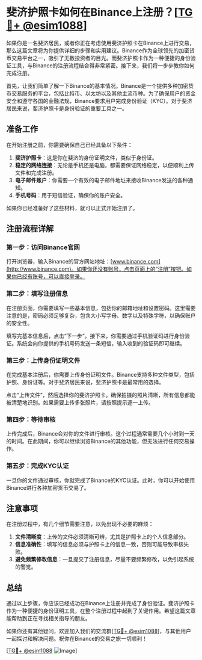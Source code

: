 # 斐济护照卡如何在Binance上注册？[[TG💪+ @esim1088](https://t.me/s/esim1088)]

如果你是一名斐济居民，或者你正在考虑使用斐济护照卡在Binance上进行交易，那么这篇文章将为你提供详细的步骤和实用建议。Binance作为全球领先的加密货币交易平台之一，吸引了无数投资者的目光。而斐济护照卡作为一种便捷的身份验证工具，与Binance的注册流程结合得非常紧密。接下来，我们将一步步教你如何完成注册。

首先，让我们简单了解一下Binance的基本情况。Binance是一个提供多种加密货币交易服务的平台，包括比特币、以太坊以及其他主流币种。为了确保用户的资金安全和遵守各国的金融法规，Binance要求用户完成身份验证（KYC）。对于斐济居民来说，斐济护照卡是身份验证的重要工具之一。

## 准备工作

在开始注册之前，你需要确保自己已经具备以下条件：

1. **斐济护照卡**：这是你在斐济的身份证明文件，类似于身份证。
2. **稳定的网络连接**：无论是手机还是电脑，都需要保证网络稳定，以便顺利上传文件和完成注册。
3. **电子邮件账户**：你需要一个有效的电子邮件地址来接收Binance发送的各种通知。
4. **手机号码**：用于短信验证，确保你的账户安全。

如果你已经准备好了这些材料，就可以正式开始注册了。

## 注册流程详解

### 第一步：访问Binance官网

打开浏览器，输入Binance的官方网站地址：[www.binance.com](http://www.binance.com)。如果你还没有账号，点击页面上的“注册”按钮。如果你已经有账号，可以直接登录。

### 第二步：填写注册信息

在注册页面，你需要填写一些基本信息，包括你的邮箱地址和设置密码。这里需要注意的是，密码必须足够复杂，包含大小写字母、数字以及特殊字符，以确保账户的安全性。

填写完基本信息后，点击“下一步”。接下来，你需要通过手机验证码进行身份验证。系统会向你提供的手机号码发送一条短信，输入收到的验证码即可继续。

### 第三步：上传身份证明文件

在完成基本注册后，你需要上传身份证明文件。Binance支持多种文件类型，包括护照、身份证等。对于斐济居民来说，斐济护照卡是最常用的选择。

点击“上传文件”，然后选择你的斐济护照卡。确保拍摄的照片清晰，所有信息都能被清楚地识别。如果需要上传多张照片，请按照提示逐一上传。

### 第四步：等待审核

上传完成后，Binance会对你的文件进行审核。这个过程通常需要几个小时到一天的时间。在此期间，你可以继续浏览Binance的其他功能，但无法进行任何交易操作。

### 第五步：完成KYC认证

一旦你的文件通过审核，你就完成了Binance的KYC认证。此时，你可以开始使用Binance进行各种加密货币交易了。

## 注意事项

在注册过程中，有几个细节需要注意，以免出现不必要的麻烦：

1. **文件清晰度**：上传的文件必须清晰可辨，尤其是护照卡上的个人信息部分。
2. **信息准确性**：填写的信息必须与护照卡上的信息一致，否则可能导致审核失败。
3. **避免频繁修改信息**：一旦提交了注册信息，尽量不要频繁修改，以免引起系统的警觉。

## 总结

通过以上步骤，你应该已经成功在Binance上注册并完成了身份验证。斐济护照卡作为一种便捷的身份证明工具，在整个注册过程中起到了关键作用。希望这篇文章能帮助到正在寻找相关指导的朋友。

如果你还有其他疑问，欢迎加入我们的交流群[[TG💪+ @esim1088](https://t.me/s/esim1088)]，与其他用户一起探讨和解决问题。祝你在Binance的交易之旅一切顺利！

[[TG💪+ @esim1088](https://t.me/s/esim1088) ![Image](https://i.postimg.cc/4NQfJmqS/Snipaste-2025-05-13-00-14-12.png)]